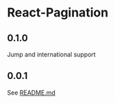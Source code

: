 # React-Pagination
## 0.1.0
Jump and international support
## 0.0.1
See [README.md](https://github.com/kagawagao/react-pagination/blob/master/README.md)
